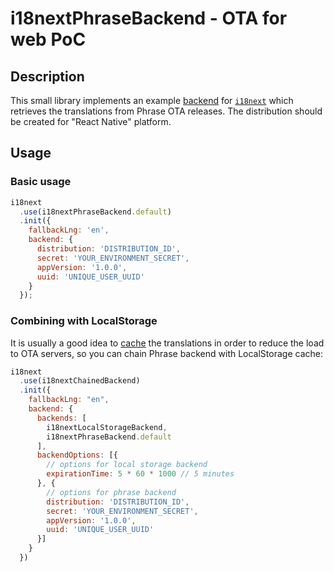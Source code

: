 # i18nextPhraseBackend - OTA for web PoC

## Description

This small library implements an example [backend](https://www.i18next.com/overview/plugins-and-utils#backends) for [`i18next`](https://www.i18next.com/) which retrieves the translations from Phrase OTA releases. The distribution should be created for "React Native" platform.

## Usage

### Basic usage

```javascript
i18next
  .use(i18nextPhraseBackend.default)
  .init({
    fallbackLng: 'en',
    backend: {
      distribution: 'DISTRIBUTION_ID',
      secret: 'YOUR_ENVIRONMENT_SECRET',
      appVersion: '1.0.0',
      uuid: 'UNIQUE_USER_UUID'
    }
  });
```

### Combining with LocalStorage

It is usually a good idea to [cache](https://www.i18next.com/how-to/caching) the translations in order to reduce the load to OTA servers, so you can chain Phrase backend with LocalStorage cache:

```javascript
i18next
  .use(i18nextChainedBackend)
  .init({
    fallbackLng: "en",
    backend: {
      backends: [
        i18nextLocalStorageBackend,
        i18nextPhraseBackend.default
      ],
      backendOptions: [{
        // options for local storage backend
        expirationTime: 5 * 60 * 1000 // 5 minutes
      }, {
        // options for phrase backend
        distribution: 'DISTRIBUTION_ID',
        secret: 'YOUR_ENVIRONMENT_SECRET',
        appVersion: '1.0.0',
        uuid: 'UNIQUE_USER_UUID'
      }]
    }
  })
```

